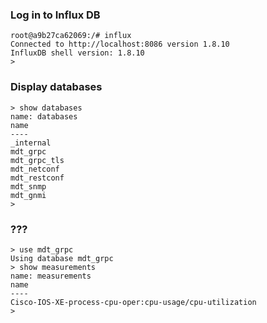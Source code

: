 
### Log in to Influx DB

```
root@a9b27ca62069:/# influx
Connected to http://localhost:8086 version 1.8.10
InfluxDB shell version: 1.8.10
> 
```

### Display databases
```
> show databases
name: databases
name
----
_internal
mdt_grpc
mdt_grpc_tls
mdt_netconf
mdt_restconf
mdt_snmp
mdt_gnmi
> 
```

### ???

```
> use mdt_grpc
Using database mdt_grpc
> show measurements
name: measurements
name
----
Cisco-IOS-XE-process-cpu-oper:cpu-usage/cpu-utilization
> 
```

